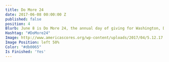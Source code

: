 ```yaml
---
title: Do More 24
date: 2017-06-08 00:00:00 Z
published: false
position: 4
Blurb: June 8 is Do More 24, the annual day of giving for Washington, DC, area nonprofits.
Hashtag: "#DoMore24"
Image: http://www.americascores.org/wp-content/uploads/2017/04/5.12.17.jpg
Image Position: left 50%
Color: "#db0065"
Is Finished: 'Yes'
---
```



